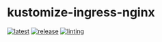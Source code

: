 # kustomize-ingress-nginx

[![latest](https://github.com/archmachina/kustomize-ingress-nginx/workflows/latest/badge.svg)](https://github.com/archmachina/kustomize-ingress-nginx/actions?query=workflow%3Alatest)
[![release](https://github.com/archmachina/kustomize-ingress-nginx/workflows/release/badge.svg)](https://github.com/archmachina/kustomize-ingress-nginx/actions?query=workflow%3Arelease)
[![linting](https://github.com/archmachina/kustomize-ingress-nginx/workflows/linting/badge.svg)](https://github.com/archmachina/kustomize-ingress-nginx/actions?query=workflow%3Alinting)
